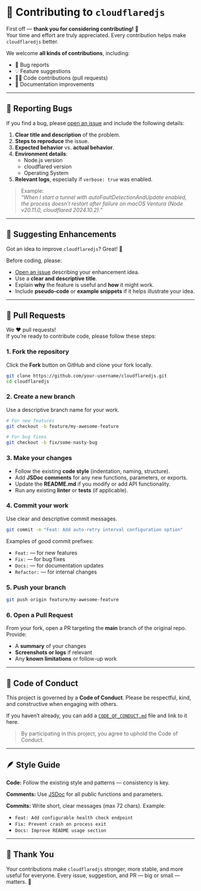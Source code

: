 # 🤝 Contributing to `cloudflaredjs`

First off — **thank you for considering contributing!** 🙏  
Your time and effort are truly appreciated. Every contribution helps make `cloudflaredjs` better.

We welcome **all kinds of contributions**, including:

- 🐛 Bug reports
- 💡 Feature suggestions
- 🧑‍💻 Code contributions (pull requests)
- 📝 Documentation improvements

---

## 🐞 Reporting Bugs

If you find a bug, please [open an issue](../../issues) and include the following details:

1. **Clear title and description** of the problem.
2. **Steps to reproduce** the issue.
3. **Expected behavior** vs. **actual behavior**.
4. **Environment details**:
   - Node.js version
   - cloudflared version
   - Operating System
5. **Relevant logs**, especially if `verbose: true` was enabled.

> Example:  
> _“When I start a tunnel with autoFaultDetectionAndUpdate enabled, the process doesn’t restart after failure on macOS Ventura (Node v20.11.0, cloudflared 2024.10.2).”_

---

## 🚀 Suggesting Enhancements

Got an idea to improve `cloudflaredjs`? Great! 🎉

Before coding, please:

- [Open an issue](../../issues) describing your enhancement idea.
- Use a **clear and descriptive title**.
- Explain **why** the feature is useful and **how** it might work.
- Include **pseudo-code** or **example snippets** if it helps illustrate your idea.

---

## 🔧 Pull Requests

We ❤️ pull requests!  
If you’re ready to contribute code, please follow these steps:

### 1. Fork the repository

Click the **Fork** button on GitHub and clone your fork locally.

```bash
git clone https://github.com/your-username/cloudflaredjs.git
cd cloudflaredjs
```

### 2. Create a new branch

Use a descriptive branch name for your work.

```bash
# For new features
git checkout -b feature/my-awesome-feature

# For bug fixes
git checkout -b fix/some-nasty-bug
```

### 3. Make your changes

- Follow the existing **code style** (indentation, naming, structure).
- Add **JSDoc comments** for any new functions, parameters, or exports.
- Update the **README.md** if you modify or add API functionality.
- Run any existing **linter** or **tests** (if applicable).

### 4. Commit your work

Use clear and descriptive commit messages.

```bash
git commit -m "Feat: Add auto-retry interval configuration option"
```

Examples of good commit prefixes:

- `Feat:` — for new features
- `Fix:` — for bug fixes
- `Docs:` — for documentation updates
- `Refactor:` — for internal changes

### 5. Push your branch

```bash
git push origin feature/my-awesome-feature
```

### 6. Open a Pull Request

From your fork, open a PR targeting the **main** branch of the original repo.
Provide:

- A **summary** of your changes
- **Screenshots or logs** if relevant
- Any **known limitations** or follow-up work

---

## 🧭 Code of Conduct

This project is governed by a **Code of Conduct**.
Please be respectful, kind, and constructive when engaging with others.

If you haven’t already, you can add a [`CODE_OF_CONDUCT.md`](./CODE_OF_CONDUCT.md) file and link to it here.

> By participating in this project, you agree to uphold the Code of Conduct.

---

## 🪶 Style Guide

**Code:**
Follow the existing style and patterns — consistency is key.

**Comments:**
Use [JSDoc](https://jsdoc.app/) for all public functions and parameters.

**Commits:**
Write short, clear messages (max 72 chars). Example:

- `Feat: Add configurable health check endpoint`
- `Fix: Prevent crash on process exit`
- `Docs: Improve README usage section`

---

## 🙌 Thank You

Your contributions make `cloudflaredjs` stronger, more stable, and more useful for everyone.
Every issue, suggestion, and PR — big or small — matters. 💙
